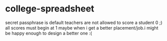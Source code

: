 # college-spreadsheet
secret passphrase is default
teachers are not allowed to score a student 0 ;)
all scores must begin at 1
maybe when i get a better placement/job.i might be happy enough to design a better one :(
